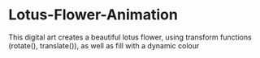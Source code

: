 # Lotus-Flower-Animation
This digital art creates a beautiful lotus flower, using transform functions (rotate(), translate()), as well as fill with a dynamic colour
